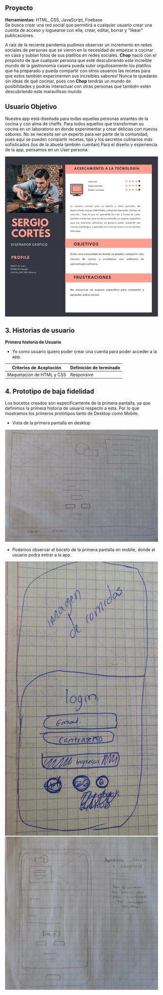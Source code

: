 ## Proyecto

**Herramientas:** HTML, CSS, JavaScript, Firebase <br>
Se busca crear una red social que permitirá a cualquier usuario crear una cuenta de acceso y loguearse con ella; crear, editar, borrar y "likear" publicaciones.

A raíz de la reciente pandemia pudimos observar un incremento en redes sociales de personas que se vieron en la necesidad de empezar a cocinar en casa y subían fotos de sus platillos en redes sociales. **Chop** nació con el propósito de que cualquier persona que esté descubriendo este increíble mundo de la gastronomía casera pueda subir orgullosamente los platillos que ha preparado y pueda compartir con otros usuarios las recetas para que estos también experimenten sus increíbles sabores! Nunca te quedarás sin ideas de qué cocinar, pues con **Chop** tendrás un mundo de posibilidades y podrás interactuar con otras personas que también estén descubriendo este maravilloso mundo

## Usuario Objetivo

Nuestra app está diseñada para todas aquellas personas amantes de la cocina y con alma de cheffs. Para todos aquellos que transforman su cocina en un laboratorio en donde experimentar y crear delicias con nuevos sabores. No se necesita ser un experto para ser parte de la comunidad, pues aquí se pueden compartir recetas, tips y los secretos culinarios más sofisticados (los de la abuela también cuentan).Para el diseño y experiencia de la app, pensamos en un User persona:

![enter image description here](https://github.com/LinnetteVazquez/imagenes/blob/master/userPersona.jpg?raw=true)

## 3. Historias de usuario

**Primera historia de Usuario**

- Yo como usuario quiero poder crear una cuenta para poder acceder a la app.

| Criterios de Aceptaciòn   | **Definición de terminado** |
| ------------------------- | --------------------------- |
| Maquetacion de HTML y CSS | Responsive                  |

## 4. Prototipo de baja fidelidad

Los bocetos creados son específicamente de la primera pantalla, ya que definimos la primera historia de usuario respecto a esta. Por lo que mostramos los primeros prototipos tanto de Desktop como Mobile.

- Vista de la primera pantalla en desktop

![vista de la pantalla en Desktop](https://github.com/LinnetteVazquez/imagenes/blob/master/desktopPrototype.jpg?raw=true)

- Podemos observar el boceto de la primera pantalla en mobile, donde el usuario podra entrar a la app.

![enter image description here](https://github.com/LinnetteVazquez/imagenes/blob/master/hoja1-mobile.jpg?raw=true)
![enter image description here](https://github.com/LinnetteVazquez/imagenes/blob/master/mobilePrototype.jpg?raw=true)
